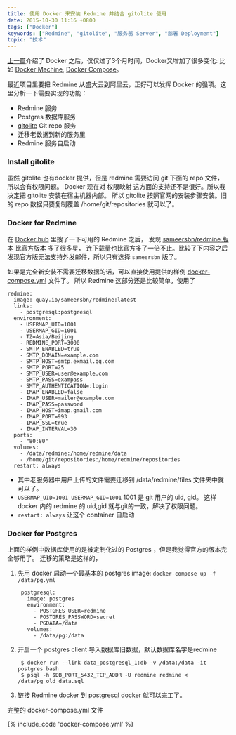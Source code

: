```yaml
---
title: 使用 Docker 来安装 Redmine 并结合 gitolite 使用
date: 2015-10-30 11:16 +0800
tags: ["Docker"]
keywords: ["Redmine", "gitolite", "服务器 Server", "部署 Deployment"]
topic: "技术"
---
```


[上一篇](http://wongyouth.github.io/2015/07/02/use-docker-with-rails/)介绍了 Docker 之后，仅仅过了3个月时间，Docker又增加了很多变化:
比如 [Docker Machine](https://docs.docker.com/machine/install-machine/), [Docker Compose](https://docs.docker.com/compose/install/)。

最近项目里要把 Redmine 从盛大云到阿里云，正好可以发挥 Docker 的强项。这里分析一下需要实现的功能：

- Redmine 服务
- Postgres 数据库服务
- [gitolite](https://github.com/sitaramc/gitolite) Git repo 服务
- 迁移老数据到新的服务里
- Redmine 服务自启动

<!-- more -->

### Install gitolite

虽然 gitolite 也有docker 提供，但是 redmine 需要访问 git 下面的 repo 文件，所以会有权限问题。
Docker 现在对 权限映射 这方面的支持还不是很好。所以我决定把 gitolite 安装在宿主机器内部。
所以 gitolite 按照官网的安装步骤安装。旧的 repo 数据只要复制覆盖 /home/git/repositories 就可以了。

### Docker for Redmine

在 [Docker hub](https://hub.docker.com) 里搜了一下可用的 Redmine 之后，
发现 [sameersbn/redmine 版本](https://hub.docker.com/r/sameersbn/redmine/) 比[官方版本](https://hub.docker.com/_/redmine/) 多了很多星，
连下载量也比官方多了一倍不止。比较了下内容之后发现官方版无法支持外发邮件，所以只有选择 `sameersbn` 版了。

如果是完全新安装不需要迁移数据的话，可以直接使用提供的样例 [docker-compose.yml](https://raw.githubusercontent.com/sameersbn/docker-redmine/master/docker-compose.yml) 文件了。
所以 Redmine 这部分还是比较简单，使用了

```
redmine:
  image: quay.io/sameersbn/redmine:latest
  links:
    - postgresql:postgresql
  environment:
    - USERMAP_UID=1001
    - USERMAP_GID=1001
    - TZ=Asia/Beijing
    - REDMINE_PORT=3000
    - SMTP_ENABLED=true
    - SMTP_DOMAIN=example.com
    - SMTP_HOST=smtp.exmail.qq.com
    - SMTP_PORT=25
    - SMTP_USER=user@example.com
    - SMTP_PASS=exampass
    - SMTP_AUTHENTICATION=:login
    - IMAP_ENABLED=false
    - IMAP_USER=mailer@example.com
    - IMAP_PASS=password
    - IMAP_HOST=imap.gmail.com
    - IMAP_PORT=993
    - IMAP_SSL=true
    - IMAP_INTERVAL=30
  ports:
    - "80:80"
  volumes:
    - /data/redmine:/home/redmine/data
    - /home/git/repositories:/home/redmine/repositories
  restart: always
```

- 其中老服务器中用户上传的文件需要迁移到 /data/redmine/files 文件夹中就可以了。
- `USERMAP_UID=1001 USERMAP_GID=1001` 1001 是 git 用户的 uid, gid。
这样 docker 内的 redmine 的 uid,gid 就与git的一致，解决了权限问题。
- `restart: always` 让这个 container 自启动

### Docker for Postgres

上面的样例中数据库使用的是被定制化过的 Postgres ，但是我觉得官方的版本完全够用了。
迁移的策略是这样的，

1. 先用 docker 启动一个最基本的 postgres image: `docker-compose up -f /data/pg.yml`

        postgresql:
          image: postgres
          environment:
            - POSTGRES_USER=redmine
            - POSTGRES_PASSWORD=secret
            - PGDATA=/data
          volumes:
            - /data/pg:/data

2. 开启一个 postgres client 导入数据库旧数据，默认数据库名字是redmine

        $ docker run --link data_postgresql_1:db -v /data:/data -it postgres bash
        $ psql -h $DB_PORT_5432_TCP_ADDR -U redmine redmine < /data/pg_old_data.sql

3. 链接 Redmine docker 到 postgresql docker 就可以完工了。

完整的 docker-compose.yml 文件

{% include_code 'docker-compose.yml' %}
